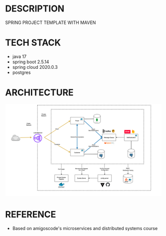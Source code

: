 # DESCRIPTION
SPRING PROJECT TEMPLATE WITH MAVEN

# TECH STACK
- java 17
- spring boot 2.5.14
- spring cloud 2020.0.3
- postgres

# ARCHITECTURE
![system-architecture](./docs/images/architecture.png)

# REFERENCE
- Based on amigoscode's microservices and distributed systems course
